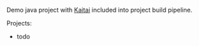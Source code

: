 Demo java project with [Kaitai](http://kaitai.io/) included into project build pipeline.

Projects:
* todo

